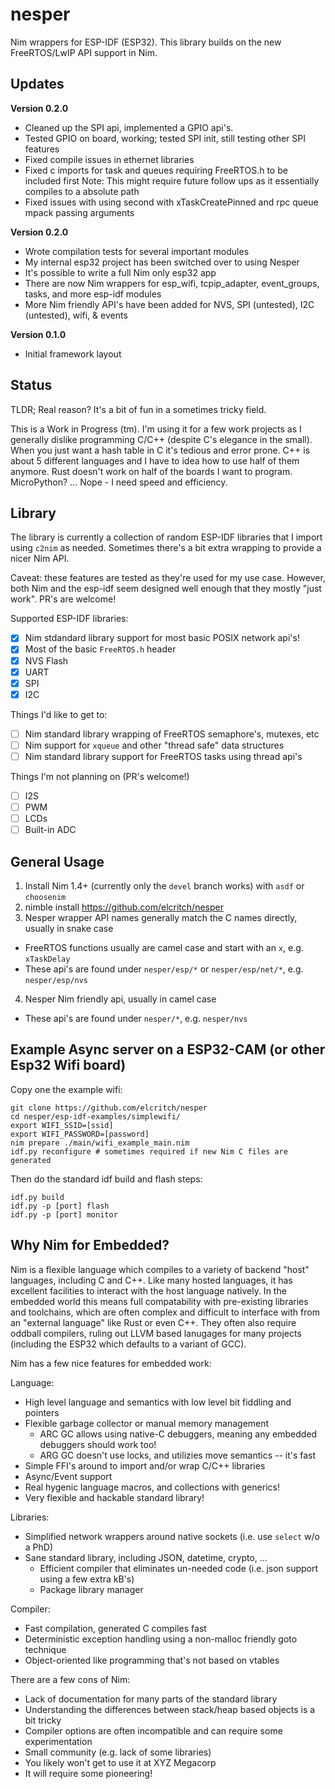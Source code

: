 # nesper

Nim wrappers for ESP-IDF (ESP32). This library builds on the new FreeRTOS/LwIP API support in Nim. 

## Updates 


**Version 0.2.0**
- Cleaned up the SPI api, implemented a GPIO api's.
- Tested GPIO on board, working; tested SPI init, still testing other SPI features
- Fixed compile issues in ethernet libraries
- Fixed c imports for task and queues requiring FreeRTOS.h to be included first
        Note: This might require future follow ups as it essentially compiles to a absolute path
- Fixed issues with using second with xTaskCreatePinned and rpc queue mpack passing arguments

**Version 0.2.0**
- Wrote compilation tests for several important modules 
- My internal esp32 project has been switched over to using Nesper
- It's possible to write a full Nim only esp32 app
- There are now Nim wrappers for esp_wifi, tcpip_adapter, event_groups, tasks, and more esp-idf modules
- More Nim friendly API's have been added for NVS, SPI (untested), I2C (untested), wifi, & events


**Version 0.1.0**
- Initial framework layout

## Status

TLDR; Real reason? It's a bit of fun in a sometimes tricky field. 

This is a Work in Progress (tm). I'm using it for a few work projects as I generally dislike programming C/C++ (despite C's elegance in the small). When you just want a hash table in C it's tedious and error prone. C++ is about 5 different languages and I have to idea how to use half of them anymore. Rust doesn't work on half of the boards I want to program. MicroPython? ... Nope - I need speed and efficiency. 

## Library

The library is currently a collection of random ESP-IDF libraries that I import using `c2nim` as needed. Sometimes there's a bit extra wrapping to provide a nicer Nim API. 

Caveat: these features are tested as they're used for my use case. However, both Nim and the esp-idf seem designed well enough that they mostly "just work". PR's are welcome! 

Supported ESP-IDF libraries: 

- [x] Nim stdandard library support for most basic POSIX network api's!
- [x] Most of the basic `FreeRTOS.h` header 
- [x] NVS Flash
- [x] UART 
- [x] SPI
- [x] I2C 

Things I'd like to get to:

- [ ] Nim standard library wrapping of FreeRTOS semaphore's, mutexes, etc
- [ ] Nim support for `xqueue` and other "thread safe" data structures
- [ ] Nim standard library support for FreeRTOS tasks using thread api's

Things I'm not planning on (PR's welcome!)

- [ ] I2S 
- [ ] PWM 
- [ ] LCDs 
- [ ] Built-in ADC 

## General Usage

1. Install Nim 1.4+ (currently only the `devel` branch works) with `asdf` or `choosenim`
2. nimble install https://github.com/elcritch/nesper
3. Nesper wrapper API names generally match the C names directly, usually in snake case
  + FreeRTOS functions usually are camel case and start with an `x`, e.g. `xTaskDelay`
  + These api's are found under `nesper/esp/*` or `nesper/esp/net/*`, e.g. `nesper/esp/nvs`
4. Nesper Nim friendly api, usually in camel case
  + These api's are found under `nesper/*`, e.g. `nesper/nvs`


## Example Async server on a ESP32-CAM (or other Esp32 Wifi board)

Copy one the example wifi:

```shell
git clone https://github.com/elcritch/nesper
cd nesper/esp-idf-examples/simplewifi/ 
export WIFI_SSID=[ssid]
export WIFI_PASSWORD=[password]
nim prepare ./main/wifi_example_main.nim 
idf.py reconfigure # sometimes required if new Nim C files are generated
```

Then do the standard idf build and flash steps:

```shell
idf.py build
idf.py -p [port] flash
idf.py -p [port] monitor
```

## Why Nim for Embedded?

Nim is a flexible language which compiles to a variety of backend "host" languages, including C and C++. Like many hosted languages, it has excellent facilities to interact with the host language natively. In the embedded world this means full compatability with pre-existing libraries and toolchains, which are often complex and difficult to interface with from an "external language" like Rust or even C++. They often also require oddball compilers, ruling out LLVM based lanugages for many projects (including the ESP32 which defaults to a variant of GCC).  

Nim has a few nice features for embedded work: 

Language:
- High level language and semantics with low level bit fiddling and pointers
- Flexible garbage collector or manual memory management
    + ARC GC allows using native-C debuggers, meaning any embedded debuggers should work too!
    + ARG GC doesn't use locks, and utilizies move semantics -- it's fast
- Simple FFI's around to import and/or wrap C/C++ libraries
- Async/Event support
- Real hygenic language macros, and collections with generics!
- Very flexible and hackable standard library!

Libraries: 
- Simplified network wrappers around native sockets (i.e. use `select` w/o a PhD)
- Sane standard library, including JSON, datetime, crypto, ...
    + Efficient compiler that eliminates un-needed code (i.e. json support using a few extra kB's)
    + Package library manager

Compiler:
- Fast compilation, generated C compiles fast
- Deterministic exception handling using a non-malloc friendly goto technique
- Object-oriented like programming that's not based on vtables 

There are a few cons of Nim: 

- Lack of documentation for many parts of the standard library
- Understanding the differences between stack/heap based objects is a bit tricky
- Compiler options are often incompatible and can require some experimentation
- Small community (e.g. lack of some libraries)
- You likely won't get to use it at XYZ Megacorp 
- It will require some pioneering!
